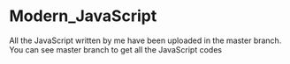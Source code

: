 # Modern_JavaScript
All the JavaScript written by me have been uploaded in the master branch.
You can see master branch to get all the JavaScript codes
